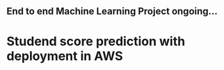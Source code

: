 ## End to end Machine Learning Project ongoing...
# Studend score prediction with deployment in AWS

